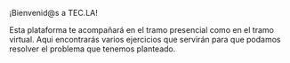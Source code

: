 ¡Bienvenid@s a TEC.LA!

Esta plataforma te acompañará en el tramo presencial como en el tramo virtual. Aqui encontrarás varios ejercicios que servirán para que podamos resolver el problema que tenemos planteado. 
